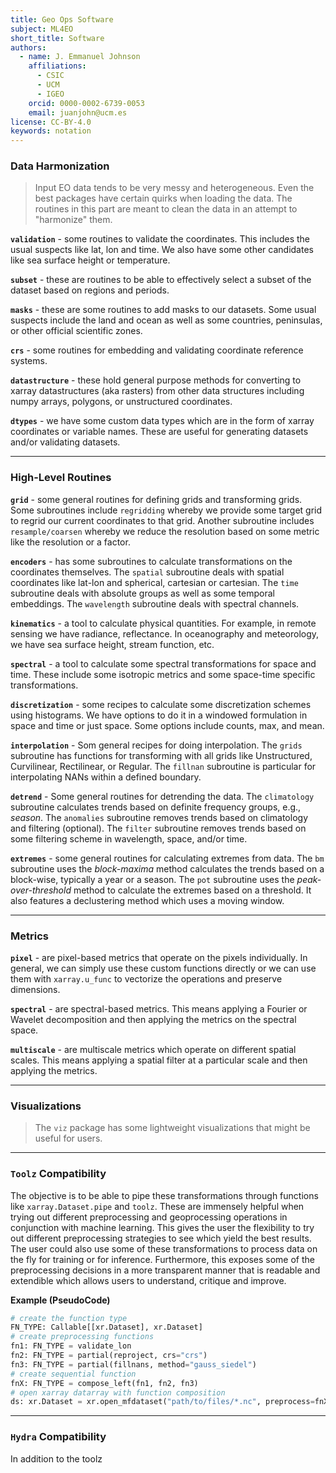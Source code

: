 ```yaml
---
title: Geo Ops Software
subject: ML4EO
short_title: Software
authors:
  - name: J. Emmanuel Johnson
    affiliations:
      - CSIC
      - UCM
      - IGEO
    orcid: 0000-0002-6739-0053
    email: juanjohn@ucm.es
license: CC-BY-4.0
keywords: notation
---
```




### Data Harmonization

> Input EO data tends to be very messy and heterogeneous. 
> Even the best packages have certain quirks when loading the data. The routines in this part are meant to clean the data in an attempt to "harmonize" them.

**`validation`** - some routines to validate the coordinates.
This includes the usual suspects like lat, lon and time.
We also have some other candidates like sea surface height or temperature.

**`subset`** - these are routines to be able to effectively select a subset of the dataset based on regions and periods.

**`masks`** - these are some routines to add masks to our datasets.
Some usual suspects include the land and ocean as well as some countries, peninsulas, or other official scientific zones.

**`crs`** - some routines for embedding and validating coordinate reference systems.

**`datastructure`** - these hold general purpose methods for converting to xarray datastructures (aka rasters) from other data structures including numpy arrays, polygons, or unstructured coordinates. 

**`dtypes`** - we have some custom data types which are in the form of xarray coordinates or variable names.
These are useful for generating datasets and/or validating datasets.

***
### High-Level Routines

**`grid`** - some general routines for defining grids and transforming grids.
Some subroutines include `regridding` whereby we provide some target grid to regrid our current coordinates to that grid.
Another subroutine includes `resample/coarsen` whereby we reduce the resolution based on some metric like the resolution or a factor.


**`encoders`** - has some subroutines to calculate transformations on the coordinates themselves.
The `spatial` subroutine deals with spatial coordinates like lat-lon and spherical, cartesian or cartesian.
The `time` subroutine deals with absolute groups as well as some temporal embeddings.
The `wavelength` subroutine deals with spectral channels.


**`kinematics`** - a tool to calculate physical quantities.
For example, in remote sensing we have radiance, reflectance. 
In oceanography and meteorology, we have sea surface height, stream function, etc.

**`spectral`** - a tool to calculate some spectral transformations for space and time.
These include some isotropic metrics and some space-time specific transformations.

**`discretization`** - some recipes to calculate some discretization schemes using histograms.
We have options to do it in a windowed formulation in space and time or just space.
Some options include counts, max, and mean.

**`interpolation`** - Som general recipes for doing interpolation.
The `grids` subroutine has functions for transforming with all grids like Unstructured, Curvilinear, Rectilinear, or Regular.
The `fillnan` subroutine is particular for interpolating NANs within a defined boundary.


**`detrend`** - Some general routines for detrending the data.
The `climatology` subroutine calculates trends based on definite frequency groups, e.g., *season*.
The `anomalies` subroutine removes trends based on climatology and filtering (optional).
The `filter` subroutine removes trends based on some filtering scheme in wavelength, space, and/or time.

**`extremes`** - some general routines for calculating extremes from data.
The `bm` subroutine uses the *block-maxima* method calculates the trends based on a block-wise, typically a year or a season.
The `pot` subroutine uses the *peak-over-threshold* method to calculate the extremes based on a threshold.
It also features a declustering method which uses a moving window.


***
### Metrics

**`pixel`** - are pixel-based metrics that operate on the pixels individually.
In general, we can simply use these custom functions directly or we can use them with `xarray.u_func` to vectorize the operations and preserve dimensions. 

**`spectral`** - are spectral-based metrics.
This means applying a Fourier or Wavelet decomposition and then applying the metrics on the spectral space.

**`multiscale`** - are multiscale metrics which operate on different spatial scales.
This means applying a spatial filter at a particular scale and then applying the metrics.

***
### Visualizations

> The `viz` package has some lightweight visualizations that might be useful for users.


***
### `Toolz` Compatibility

The objective is to be able to pipe these transformations through functions like `xarray.Dataset.pipe` and `toolz`.
These are immensely helpful when trying out different preprocessing and geoprocessing operations in conjunction with machine learning.
This gives the user the flexibility to try out different preprocessing strategies to see which yield the best results. 
The user could also use some of these transformations to process data on the fly for training or for inference.
Furthermore, this exposes some of the preprocessing decisions in a more transparent manner that is readable and extendible which allows users to understand, critique and improve.

**Example (PseudoCode)**

```python
# create the function type
FN_TYPE: Callable[[xr.Dataset], xr.Dataset]
# create preprocessing functions
fn1: FN_TYPE = validate_lon
fn2: FN_TYPE = partial(reproject, crs="crs")
fn3: FN_TYPE = partial(fillnans, method="gauss_siedel")
# create sequential function
fnX: FN_TYPE = compose_left(fn1, fn2, fn3)
# open xarray datarray with function composition
ds: xr.Dataset = xr.open_mfdataset("path/to/files/*.nc", preprocess=fnX, engine="netcdf4")
```


***
### `Hydra` Compatibility

In addition to the toolz


